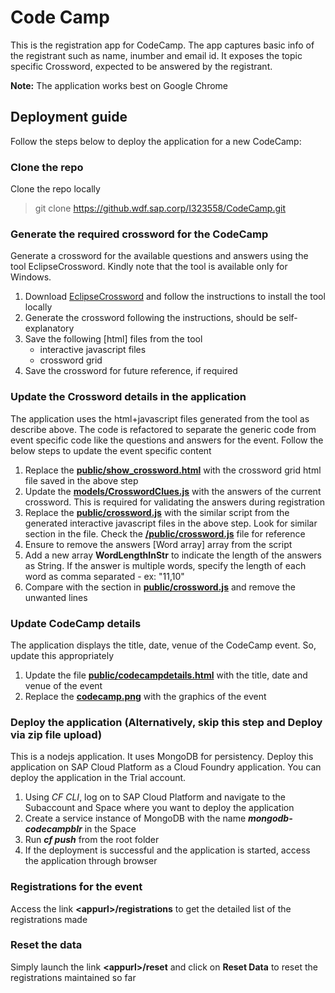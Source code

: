 # Code Camp
This is the registration app for CodeCamp. The app captures basic info of the registrant such as name, inumber and email id. It exposes the topic specific Crossword, expected to be answered by the registrant. 

**Note:** The application works best on Google Chrome

## Deployment guide
Follow the steps below to deploy the application for a new CodeCamp:

### Clone the repo
Clone the repo locally
> git clone https://github.wdf.sap.corp/I323558/CodeCamp.git 


### Generate the required crossword for the CodeCamp
Generate a crossword for the available questions and answers using the tool EclipseCrossword. Kindly note that the tool is available only for Windows.

1. Download [EclipseCrossword](https://www.eclipsecrossword.com/) and follow the instructions to install the tool locally
2. Generate the crossword following the instructions, should be self-explanatory 
3. Save the following [html] files from the tool
    - interactive javascript files
    - crossword grid 
4. Save the crossword for future reference, if required

### Update the Crossword details in the application
The application uses the html+javascript files generated from the tool as describe above. The code is refactored to separate the generic code from event specific code like the questions and answers for the event. Follow the below steps to update the event specific content 

1. Replace the **[public/show_crossword.html](https://github.wdf.sap.corp/I323558/CodeCamp/blob/master/public/show_crossword.html)** with the crossword grid html file saved in the above step
2. Update the **[models/CrosswordClues.js](https://github.wdf.sap.corp/I323558/CodeCamp/blob/master/models/CrosswordClues.js)** with the answers of the current crossword. This is required for validating the answers during registration
3. Replace the **[public/crossword.js](https://github.wdf.sap.corp/I323558/CodeCamp/blob/master/public/crossword.js)** with the similar script from the generated interactive javascript files in the above step. Look for similar section in the file. Check the **[/public/crossword.js](https://github.wdf.sap.corp/I323558/CodeCamp/blob/master/public/crossword.js)** file for reference
4. Ensure to remove the answers [Word array] array from the script
5. Add a new array **WordLengthInStr** to indicate the length of the answers as String. If the answer is multiple words, specify the length of each word as comma separated - ex: "11,10" 
6. Compare with the section in **[public/crossword.js](https://github.wdf.sap.corp/I323558/CodeCamp/blob/master/public/crossword.js)** and remove the unwanted lines

### Update CodeCamp details 
The application displays the title, date, venue of the CodeCamp event. So, update this appropriately 

1. Update the file **[public/codecampdetails.html](https://github.wdf.sap.corp/I323558/CodeCamp/blob/master/public/codecampdetails.html)** with the title, date and venue of the event
2. Replace the **[codecamp.png](hhttps://github.wdf.sap.corp/I323558/CodeCamp/blob/master/public/codecampdetails.html)** with the graphics of the event

### Deploy the application (Alternatively, skip this step and Deploy via zip file upload)
This is a nodejs application. It uses MongoDB for persistency. Deploy this application on SAP Cloud Platform as a Cloud Foundry application. You can deploy the application in the Trial account.

1. Using _CF CLI_, log on to SAP Cloud Platform and navigate to the Subaccount and Space where you want to deploy the application 
2. Create a service instance of MongoDB with the name **_mongodb-codecampblr_** in the Space 
3. Run **_cf push_** from the root folder
4. If the deployment is successful and the application is started, access the application through browser

### Registrations for the event
Access the link **\<appurl\>/registrations** to get the detailed list of the registrations made

### Reset the data
Simply launch the link **\<appurl\>/reset** and click on **Reset Data** to reset the registrations maintained so far
